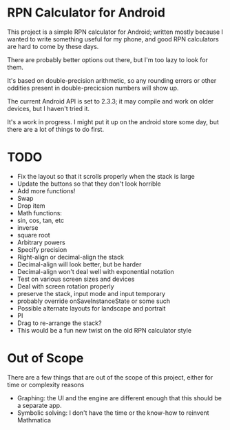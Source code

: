 # RPN Calculator for Android #

This project is a simple RPN calculator for Android; written mostly because I wanted to write something useful for my phone, and good RPN calculators are hard to come by these days.

There are probably better options out there, but I'm too lazy to look for them.

It's based on double-precision arithmetic, so any rounding errors or other oddities present in double-precicsion numbers will show up.

The current Android API is set to 2.3.3; it may compile and work on older devices, but I haven't tried it.

It's a work in progress. I might put it up on the android store some day, but there are a lot of things to do first.

# TODO #
 * Fix the layout so that it scrolls properly when the stack is large
 * Update the buttons so that they don't look horrible
 * Add more functions!
  * Swap
  * Drop item
  * Math functions:
   * sin, cos, tan, etc
   * inverse
   * square root
   * Arbitrary powers
 * Specify precision
 * Right-align or decimal-align the stack
  * Decimal-align will look better, but be harder
  * Decimal-align won't deal well with exponential notation
 * Test on various screen sizes and devices
 * Deal with screen rotation properly
  * preserve the stack, input mode and input temporary
  * probably override onSaveInstanceState or some such
  * Possible alternate layouts for landscape and portrait
 * PI
 * Drag to re-arrange the stack?
  * This would be a fun new twist on the old RPN calculator style

# Out of Scope #
There are a few things that are out of the scope of this project, either for time or complexity reasons

 * Graphing: the UI and the engine are different enough that this should be a separate app.
 * Symbolic solving: I don't have the time or the know-how to reinvent Mathmatica
